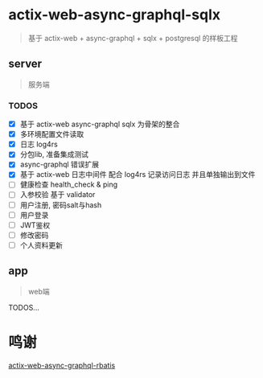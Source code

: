 # actix-web-async-graphql-sqlx

> 基于 actix-web + async-graphql + sqlx + postgresql 的样板工程

## server

> 服务端

### TODOS

- [x] 基于 actix-web async-graphql sqlx 为骨架的整合
- [x] 多环境配置文件读取
- [x] 日志 log4rs
- [x] 分包lib, 准备集成测试  
- [x] async-graphql 错误扩展
- [x] 基于 actix-web 日志中间件 配合 log4rs 记录访问日志 并且单独输出到文件
- [ ] 健康检查  health_check & ping
- [ ] 入参校验 基于 validator
- [ ] 用户注册, 密码salt与hash
- [ ] 用户登录
- [ ] JWT鉴权
- [ ] 修改密码
- [ ] 个人资料更新

## app

> web端

TODOS...

# 鸣谢
[actix-web-async-graphql-rbatis](https://github.com/zzy/actix-web-async-graphql-rbatis)
